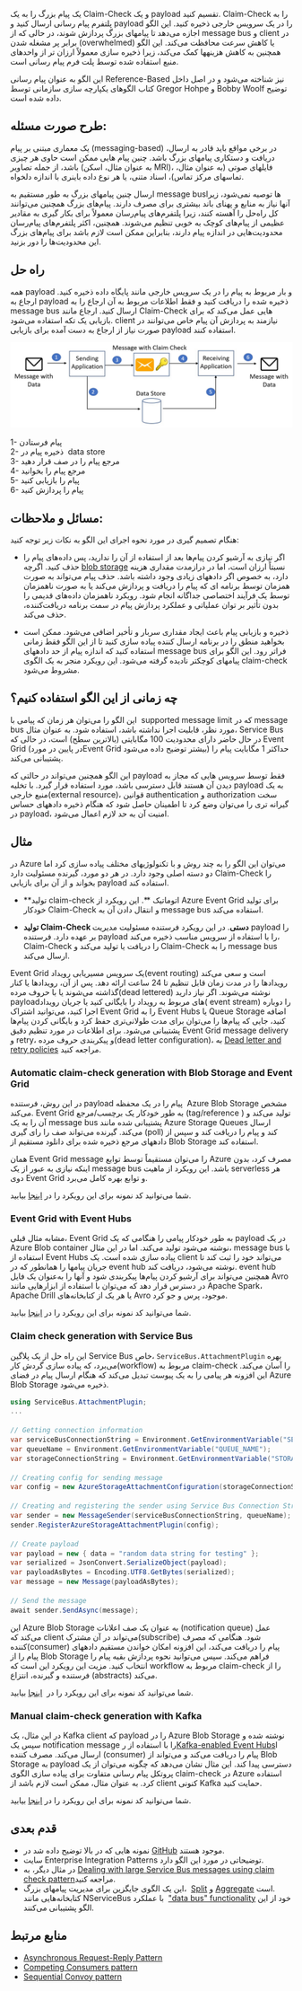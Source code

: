 یک پیام بزرگ را به یک Claim-Check و یک payload تقسیم کنید. Claim-Check را به پلتفرم پیام رسانی ارسال کنید و payload را در یک سرویس خارجی ذخیره کنید. این الگو اجازه می‌دهد تا پیامهای بزرگ پردازش شوند، در حالی که از  message bus  و client  در برابر پر مشغله شدن (overwhelmed) یا کاهش سرعت محافظت می‌کند. این الگو همچنین به کاهش هزینهها کمک می‌کند، زیرا ذخیره سازی معمولاً ارزان تر از واحدهای منبع استفاده شده توسط پلت فرم پیام رسانی است.  
  
این الگو به عنوان پیام رسانی Reference-Based نیز شناخته می‌شود و در اصل داخل کتاب الگوهای یکپارچه سازی سازمانی توسط Gregor Hohpe و Bobby Woolf توضیح داده شده است.

## **طرح صورت مسئله:**

یک معماری مبتنی بر پیام (messaging-based) در برخی مواقع باید قادر به ارسال، دریافت و دستکاری پیامهای بزرگ باشد. چنین پیام هایی ممکن است حاوی هر چیزی باشد، از جمله تصاویر (به عنوان مثال، اسکن MRI)، فایلهای صوتی (به عنوان مثال، تماسهای مرکز تماس)، اسناد متنی، یا هر نوع داده باینری با اندازه دلخواه.  
  
ارسال چنین پیامهای بزرگ به طور مستقیم به  message busها توصیه نمی‌شود، زیرا آنها نیاز به منابع و پهنای باند بیشتری برای مصرف دارند. پیام‌های بزرگ همچنین می‌توانند کل راه‌حل را آهسته کنند، زیرا پلتفرم‌های پیام‌رسان معمولاً برای بکار گیری به مقادیر عظیمی از پیام‌های کوچک به خوبی تنظیم می‌شوند. همچنین، اکثر پلتفرم‌های پیام‌رسان محدودیت‌هایی در اندازه پیام دارند، بنابراین ممکن است لازم باشد برای پیام‌های بزرگ این محدودیت‌ها را دور بزنید.

## راه حل

همه payload و بار مربوط به پیام را در یک سرویس خارجی مانند پایگاه داده ذخیره کنید. ارجاع به payload ذخیره شده را دریافت کنید و فقط اطلاعات مربوط به آن ارجاع را به  message bus  ارسال کنید. ارجاع مانند Claim-Check هایی عمل می‌کند که برای بازیابی یک تکه استفاده می‌شود. client  نیازمند به پردازش آن پیام خاص می‌توانند در صورت نیاز از ارجاع به دست آمده برای بازیابی payload استفاده کنند.

![claim-check](../assets/messaging/claim-check.png)

1- پیام فرستادن  
2- ذخیره پیام در  data store  
3- مرجع پیام را در صف قرار دهید  
4- مرجع پیام را بخوانید  
5- پیام را بازیابی کنید  
6- پیام را پردازش کنید

## مسائل و ملاحظات:

هنگام تصمیم گیری در مورد نحوه اجرای این الگو به نکات زیر توجه کنید:  
  
* اگر نیازی به آرشیو کردن پیام‌ها بعد از استفاده از آن را ندارید، پس داده‌های پیام را حذف کنید. اگرچه [blob storage](https://en.wikipedia.org/wiki/Object_storage) نسبتاً ارزان است، اما در درازمدت مقداری هزینه دارد، به خصوص اگر دادههای زیادی وجود داشته باشد. حذف پیام می‌تواند به صورت همزمان توسط برنامه ای که پیام را دریافت و پردازش می‌کند یا به صورت ناهمزمان توسط یک فرآیند اختصاصی جداگانه انجام شود. رویکرد ناهمزمان داده‌های قدیمی را بدون تأثیر بر توان عملیاتی و عملکرد پردازش پیام در سمت برنامه دریافت‌کننده، حذف می‌کند.  
  
* ذخیره و بازیابی پیام باعث ایجاد مقداری سربار و تأخیر اضافی می‌شود. ممکن است بخواهید منطق را در برنامه ارسال کننده پیاده سازی کنید تا از این الگو فقط زمانی استفاده کنید که اندازه پیام از حد دادههای  message bus  فراتر رود. این الگو برای پیامهای کوچکتر نادیده گرفته می‌شود. این رویکرد منجر به یک الگوی claim-check مشروط می‌شود.

## **چه زمانی از این الگو استفاده کنیم؟**

این الگو را می‌توان هر زمان که پیامی با  supported message limit که در message bus  مورد نظر،  قابلیت اجرا نداشته باشد، استفاده شود. به عنوان مثال، Service Bus در حال حاضر دارای محدودیت 100 مگابایتی (بالاترین سطح) است، در حالی که Event Grid (در پایین در موردEvent Grid بیشتر توضیح داده می‌شود) حداکثر 1 مگابایت پیام را پشتیبانی می‌کند.  
  
این الگو همچنین می‌تواند در حالتی  که payload فقط توسط سرویس هایی که مجاز به دیدن آن هستند قابل دسترسی باشد، مورد استفاده قرار گیرد. با تخلیه payload به یک منبع خارجی(external resource)، قوانین authentication و authorization  سخت گیرانه تری را می‌توان وضع کرد تا اطمینان حاصل شود که هنگام ذخیره دادههای حساس در payload، امنیت آن به حد لازم اعمال می‌شود.

## مثال

در Azure می‌توان این الگو را به چند روش و با تکنولوژیهای مختلف پیاده سازی کرد اما دو دسته اصلی وجود دارد. در هر دو مورد، گیرنده مسئولیت دارد Claim-Check را بخواند و از آن برای بازیابی payload استفاده کند.  
  
*  **تولید claim-check اتوماتیک  **. این رویکرد از Azure Event Grid برای تولید خودکار Claim-Check و انتقال دادن آن به  message bus  استفاده می‌کند.  
  
* **تولید Claim-Check  دستی**. در این رویکرد فرستنده مسئولیت مدیریت payload را بر عهده دارد. فرستنده payload را با استفاده از سرویس مناسب ذخیره می‌کند، Claim-Check را دریافت یا تولید می‌کند و Claim-Check را به message bus ارسال می‌کند.  
  
Event Grid یک سرویس مسیریابی رویداد(event routing) است و سعی می‌کند رویدادها را در مدت زمان قابل تنظیم تا 24 ساعت ارائه دهد. پس از آن، رویدادها یا کنار گذاشته می‌شوند یا با حروف مرده(dead lettered) نوشته می‌شوند. اگر نیاز دارید payloadهای مربوط به رویداد را بایگانی کنید یا جریان رویداد( event stream) را دوباره اجرا کنید، می‌توانید اشتراک Event Grid را به Event Hubs یا Queue Storage اضافه کنید، جایی که پیام‌ها را می‌توان برای مدت طولانی‌تری حفظ کرد و بایگانی کردن پیام‌ها پشتیبانی می‌شود. برای اطلاعات در مورد تنظیم دقیق Event Grid message delivery و retry، و پیکربندی حروف مرده(dead letter configuration)، به [Dead letter and retry policies](https://learn.microsoft.com/en-us/azure/event-grid/manage-event-delivery) مراجعه کنید.

### Automatic claim-check generation with Blob Storage and Event Grid

در این روش، فرستنده payload پیام را در یک محفظه  Azure Blob Storage مشخص می‌کند. Event Grid به طور خودکار یک برچسب/مرجع  (tag/reference ) تولید می‌کند و آن را به یک  message bus  پشتیبانی شده مانند Azure Storage Queues ارسال می‌کند. گیرنده می‌تواند صف را رای گیری (poll) کند و پیام را دریافت کند و سپس از دادههای مرجع ذخیره شده برای دانلود مستقیم از Blob Storage استفاده کند.  
  
همان Event Grid message را می‌توان مستقیماً توسط توابع Azure مصرف کرد، بدون اینکه نیازی به عبور از یک  message bus  باشد. این رویکرد از ماهیت serverless هر دوی Event Grid و توابع بهره کامل می‌برد.  
  
شما می‌توانید کد نمونه برای این رویکرد را در [اینجا](https://github.com/mspnp/cloud-design-patterns/tree/master/claim-check/code-samples/sample-1) بیابید.

### Event Grid with Event Hubs

مشابه مثال قبلی، Event Grid به طور خودکار پیامی را هنگامی که یک payload در یک Azure Blob container نوشته می‌شود تولید می‌کند. اما در این مثال،  message bus  با استفاده از Event Hubs پیاده سازی شده است. یک client  می‌تواند خود را ثبت کند تا جریان پیامها را همانطور که در event hub نوشته می‌شود، دریافت کند. event hub همچنین می‌تواند برای آرشیو کردن پیام‌ها پیکربندی شود و آنها را به‌عنوان یک فایل Avro در دسترس قرار دهد که می‌توان با استفاده از ابزارهایی مانند Apache Spark، Apache Drill یا هر یک از کتابخانه‌های Avro موجود، پرس و جو کرد.  
  
شما می‌توانید کد نمونه برای این رویکرد را در [اینجا](https://github.com/mspnp/cloud-design-patterns/tree/master/claim-check/code-samples/sample-2) بیابید.

### Claim check generation with Service Bus

این راه حل از یک پلاگین Service Bus خاص، `ServiceBus.AttachmentPlugin` بهره می‌برد، که پیاده سازی گردش کار(workflow) مربوط به  claim-check را آسان می‌کند. این افزونه هر پیامی را به یک پیوست تبدیل می‌کند که هنگام ارسال پیام در فضای Azure Blob Storage ذخیره می‌شود.

```csharp
using ServiceBus.AttachmentPlugin;
...

// Getting connection information
var serviceBusConnectionString = Environment.GetEnvironmentVariable("SERVICE_BUS_CONNECTION_STRING");
var queueName = Environment.GetEnvironmentVariable("QUEUE_NAME");
var storageConnectionString = Environment.GetEnvironmentVariable("STORAGE_CONNECTION_STRING");

// Creating config for sending message
var config = new AzureStorageAttachmentConfiguration(storageConnectionString);

// Creating and registering the sender using Service Bus Connection String and Queue Name
var sender = new MessageSender(serviceBusConnectionString, queueName);
sender.RegisterAzureStorageAttachmentPlugin(config);

// Create payload
var payload = new { data = "random data string for testing" };
var serialized = JsonConvert.SerializeObject(payload);
var payloadAsBytes = Encoding.UTF8.GetBytes(serialized);
var message = new Message(payloadAsBytes);

// Send the message
await sender.SendAsync(message);
```

 این Azure Blob Storage به عنوان یک صف اعلانات (notification queue) عمل می‌کند که client  می‌تواند در آن مشترک(subscribe) شود. هنگامی که مصرف کننده(consumer) پیام را دریافت می‌کند، این افزونه امکان خواندن مستقیم دادههای پیام را از Blob Storage فراهم می‌کند. سپس می‌توانید نحوه پردازش بقیه پیام را انتخاب کنید. مزیت این رویکرد این است که workflow مربوط به claim-check  را از فرستنده و گیرنده، انتزاع (abstracts) می‌کند.  
  
شما می‌توانید کد نمونه برای این رویکرد را در  [اینجا](https://github.com/mspnp/cloud-design-patterns/tree/master/claim-check/code-samples/sample-3) بیابید.

### Manual claim-check generation with Kafka

در این مثال، یک Kafka client که payload را در Azure Blob Storage نوشته شده و سپس یک notification message را با استفاده از ر[Kafka-enabled Event Hubs](https://learn.microsoft.com/en-us/azure/event-hubs/event-hubs-quickstart-kafka-enabled-event-hubs)ا ارسال می‌کند. مصرف کننده (consumer)  پیام را دریافت می‌کند و می‌تواند از Blob Storage به payload دسترسی پیدا کند. این مثال نشان می‌دهد که چگونه می‌توان از یک پروتکل پیام رسانی متفاوت برای پیاده سازی الگوی claim-check در Azure استفاده کرد. به عنوان مثال، ممکن است لازم باشد از client کنونی Kafka حمایت کنید.  
  
شما می‌توانید کد نمونه برای این رویکرد را در [اینجا](https://github.com/mspnp/cloud-design-patterns/tree/master/claim-check/code-samples/sample-4) بیابید.
## قدم بعدی

* نمونه هایی که در بالا توضیح داده شد در [GitHub](https://github.com/mspnp/cloud-design-patterns/tree/master/claim-check) موجود هستند.  
* سایت Enterprise Integration Patterns توضیحاتی در مورد این الگو دارد.  
* در مثال دیگر، به [Dealing with large Service Bus messages using claim check pattern](https://www.serverless360.com/blog/deal-with-large-service-bus-messages-using-claim-check-pattern)مراجعه کنید.  
* این یک الگوی جایگزین برای مدیریت پیامهای بزرگ،  [Split](https://www.enterpriseintegrationpatterns.com/patterns/messaging/Sequencer.html) و [Aggregate](https://www.enterpriseintegrationpatterns.com/patterns/messaging/Aggregator.html) است.  
کتابخانه‌هایی مانند NServiceBus با عملکرد  ["data bus" functionality](https://docs.particular.net/nservicebus/messaging/databus/azure-blob-storage) خود از این الگو پشتیبانی می‌کنند.

## منابع مرتبط

- [Asynchronous Request-Reply Pattern](https://learn.microsoft.com/en-us/azure/architecture/patterns/async-request-reply)
- [Competing Consumers pattern](https://learn.microsoft.com/en-us/azure/architecture/patterns/competing-consumers)
- [Sequential Convoy pattern](https://learn.microsoft.com/en-us/azure/architecture/patterns/sequential-convoy)

